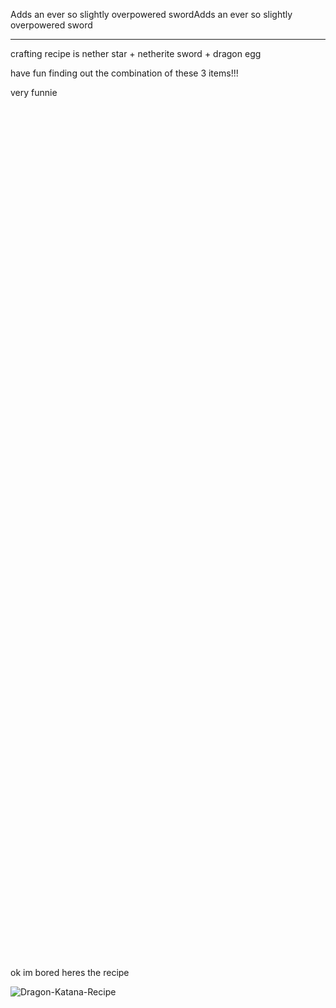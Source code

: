 Adds an ever so slightly overpowered swordAdds an ever so slightly overpowered sword

---

crafting recipe is nether star + netherite sword + dragon egg

have fun finding out the combination of these 3 items!!!

very funnie
<br/><br/> 
<br/><br/> 
<br/><br/> 
<br/><br/> 
<br/><br/> 
<br/><br/> 
<br/><br/> 
<br/><br/> 
<br/><br/> 
<br/><br/> 
<br/><br/> 
<br/><br/> 
<br/><br/> 
<br/><br/> 
<br/><br/> 
<br/><br/> 
<br/><br/> 
<br/><br/> 
<br/><br/> 
<br/><br/> 
<br/><br/> 
<br/><br/> 
<br/><br/> 
<br/><br/> 
<br/><br/> 
<br/><br/> 
<br/><br/> 
<br/><br/> 
<br/><br/> 
<br/><br/> 
<br/><br/> 
<br/><br/> 
<br/><br/> 
<br/><br/> 
<br/><br/> 
<br/><br/> 
<br/><br/> 
<br/><br/> 
<br/><br/> 
<br/><br/> 
<br/><br/> 

ok im bored heres the recipe

![Dragon-Katana-Recipe](https://github.com/braban/Dragon-Katana/assets/98791492/2e467a5f-b1d6-4ffa-a1ca-1422946304fa)
